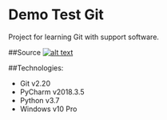 # Demo Test Git
Project for learning Git with support software.

##Source
[![alt text](https://con.jaktestowac.pl/wp-content/uploads/brand/jaktestowac_small.png)](https://jaktestowac.pl/git-dla-testerow)

##Technologies:
- Git v2.20
- PyCharm v2018.3.5
- Python v3.7
- Windows v10 Pro